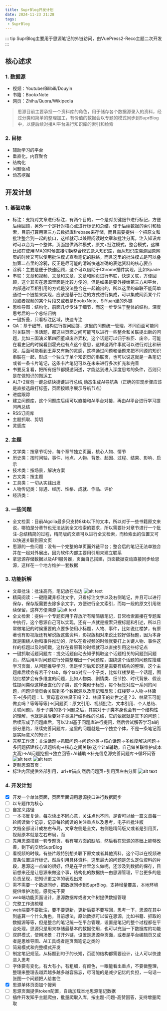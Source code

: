 ```yaml
---
title: SuprBlog开发计划
date: 2024-11-23 21:28
tags:
 - SuprBlog
---
```


::: tip
SuprBlog主要用于思源笔记的外链访问，由VuePress2-Reco主题二次开发
:::

## 核心述求

### 1. 数据源

- 视频：Youtube/Bilibili/Douyin
- 书籍：BookxNote
- 网页：Zhihu/Quora/Wikipedia

> 思源目前主要承担一个资料库的角色，用于储存各个数据源录入的资料，经过分类和简单的整理加工，有价值的数据会以专题的模式同步到SuprBlog中，以便后续对接AI平台进行知识库的索引和检索

### 2. 目标

- 辅助学习的平台
- 垂直化，内容聚合
- 结构化
- 问题驱动
- 动态挖掘

## 开发计划

### 1. 基础功能

- 标注：支持对文章进行标注，有两个目的，一个是对关键细节进行标记，方便后续回顾，另外一个是针对核心点进行标记和总结，便于后续数据的索引和检索，目前打算用第三方云数据库firebase来存储，而且需要提供一个把原文和批注整合到一起的接口，这样就可以兼顾阅读时文章和批注分离，注入知识库时可以合为一个整体，页面提供两种模式，原文+批注模式，整合模式，这样比如在使用IMA的时候直接切换整合模式录入知识库，而从知识库溯源回原网页的时候又可以使用批注模式查看笔记的脉络，而且这里的批注模式是可以叠加第二点里的涂鸦，反正是尽可能的清晰快速准确的表达资料的核心要点
- 涂鸦：主要是便于快速回顾，这个可以借助于Chrome插件实现，比如Spade
- 串联：文章和视频、文章和文章、文章和网页进行串联，快速关联，方便回顾，这个其实在思源里面是比较方便的，但是如果是要外接给第三方AI平台，内部通过互相引用的方式是没法整合在一起输出的，所以这里的串联不能简单通过一个链接来实现，应该是基于批注的方式进行集成，可以集成网页某个片段或者视频的某个片段又或者是BookxNote、SiYuan里的外链
- 思维导图：结构化，前面几步专注于细节，而这一步专注于整体的结构，深度思考后的一个总结归纳
- 一键折叠，只看标注区域，快速专注
- QA：基于细节、结构进行提问回答，这里的问题统一管理，不同页面可能同时关联同一类话题，那这些页面之间可能可以进行一些整合和关联提出新的问题，比如三国演义第四回董卓废帝弄权，这个话题可以归于权臣、废帝，可能在看史记的时候看到霍光也有点这个意思，这样这两件事就可以进行对比和研究，后面可能看到王莽又有新的灵感，这样通过问题和话题来把不同源的知识串联在一起，形成一个独立于单个知识页的串联页，也可以说这就是一条笔记或者一条卡片笔记，这条卡片笔记可以在未来进行多次扩充和完善
- 书要反复看，把所有细节都摸透问透，才能达到进入深度思考的条件，否则只是在做知识的搬运工
- ALT+2豆包一键总结快捷键进行总结,动态生成AI导航条（正确的实现步骤应该是直接选段打标签，页面按顺序展示导航节点）
- 进度跟踪
- 建立问题库，这个问题库后续可以直接和AI平台对接，再由AI平台进行学习提问再总结
- RSS订阅库
- 主题抓取、剪切
- 灵感库

### 2. 主题

- 文学类：按章节切分，每个章节独立页面，核心人物、情节
- 历史类：按时间轴，事件、地点、人物、背景、起因、过程、结果、影响、启示
- 技术类：按场景，解决方案
- 古文类：按主题
- 工具类：一切从实践出发
- 人物传记类：际遇、经历、性格、成就、作品、评价
- 经济类：

### 3. 一些问题

- 全文检索：目前Algolia最多只支持8kb以下的文本，所以对于一些书籍原文来说，哪怕是分章节也无法达到全文检索的要求，所以需要针对章节进行一个批注-总结精简的过程，精简版的文章可以进行全文检索，而检索出的位置又可以快速关联到原文页
- 思源的一些问题：没有一个完整的单页面外链平台；整合后的笔记无法单独合并在一起对外展出，因为软件内部主要用引用来建立联系
- 拿思源存储数据以及API服务器，页面自己搭建，页面数据变动直接同步给思源，这样在一个地方维护一套数据

### 3. 功能拆解

- 文章批注：批注高亮，笔记放在右边
![alt text](assets/image-1.png)
- 精简阅读：一键隐藏非标注文字，只看标注文字以及右侧笔记，并且可以进行保存，保存版需要去除多余文字，方便进行全文索引，而每一段的原文引用继续保留，这样方便溯源
![alt text](assets/image-2.png)
- 全文检索：提供一个专题页用于存放所有精简版笔记，日常检索直接在专题库中执行，这个思源自己可以实现，还有一点就是搜索只搜标题和引述，所以日常做笔记的时候重要的点要多使用小标题，人物、事件，比如说红楼梦，有原著也有影视版还有解说版这些资料，影视版相对来说比较好做标题，因为本身就是围绕人物和事件推动的，所以在看视频的时候就要打上关键人物、事件这样的标题以及时间戳，这样在看原著的时候就可以直接引用这些标记点
- 一键抓取话题问题库：提交话题自动去知乎抓取这个话题相关的问题到问题页，然后用AI对问题进行分类整理出一个问题库，围绕这个话题的问题库搭建学习页面，从问题推导学习，但是学习后知识还是需要有结构的整理，这个主题库后续会有若干个tab，每个tab对应一个子类，比如红楼梦是一个话题，围绕红楼梦会有多维度的问题，比如人物类、剧情类、细节控、时代背景、假设性提问类似这样垂直化的子类，这个类似于标签，每个标签对应一系列的问题，问题详情页会关联到多个数据源以及笔记和反思；红楼梦->人物->林黛玉->[多问题：1、贾母喜欢林黛玉吗？2、林黛玉的处世之道？3、林黛玉可能做妾吗？等等等等]->[问题页：原文引用、视频批注、文本引用、个人总结、关联问题]，基于子类的多个问题之后，其实对于子类本身也会有一个结构性的理解，也就是最后要对子类进行结构性的总结，它的依据就是其下的问题；后续形成了问题库后，可以让ai基于问题库进行提问，然后尝试解答学习ai的部分思路，继续完善问题库，这里的问题就是一个独立个体，不是一条笔记而是实际意义的知识；
- 完整工作流：关注话题->抓取问题->问题分类->核心话题->多维度解决问题->多问题搭建核心话题结构->核心之间关联(这个让ai辅助，自己做关联维护成本太高)->AI问题挖掘->独立回答+AI辅助->补充信息源完善问题库->循坏问答
![alt text](assets/image-5.png)
![alt text](assets/image-3.png)
- 定制思源首页：
- 标注内容提供外部引用，url+#锚点,然后问题页+引用页左右分屏
![alt text](assets/image-4.png)

### 4. 开发计划

- [x] 开发一个单体页面，页面里面调用思源接口进行数据同步
- [ ] 以专题作为核心
- [ ] 自定义路径
- [ ] 一本书反复读，每次读出不同心意，关注点也不同，是否可以给一篇文章每一轮阅读做个记录，记录每轮阅读的关注重点以及思考，电子档批注版
- [ ] 文档全部设计成左右布局，文章左侧是全文，右侧是精简版又或者是引用页，视频原本就是左右布局，而
- [ ] 先用思源搭建一套专题页，看有哪方面的缺陷，然后看在思源的基础上能够改善，剩下的交给SuprBlog
- [ ] 看视频的时候，有些片段特别想关联下原文或者其他资料，这个可以在视频进度条位置进行标记，然后引用具体资料，这里最大的问题是怎么定位资料的片段，思源这一点做的很好，但是在平台里怎么做呢，还涉及到数据的保存，目前想来还是让思源来做这个事，结构化的数据统一由思源管理，平台更多的是负责呈现，把知识更立体的表现出来
- [ ] 需不需要一个数据同步，把数据同步到SuprBlog，支持增量覆盖，本地环境提供维护功能，感觉先不要
- [ ] web端功能页面设计，思源数据库或者文件树提供数据管理
- [ ] 完整工作流梳理
- [ ] web端要不要批注，要不要更新，更新后要不要写回，思考一下，思源在其中到底算一个什么角色，目前想法，原始数据可以留在思源，比如书籍、抓取的数据源等等，但是整合的笔记统一在平台管理，设置是笔记的整个过程都在平台处理，思源只是用来存储最基本的数据使用，也可以充当一下数据库的功能
- [ ] 双屏模式，使用场景：打开外链，设置是思源单页面，或者是平台编辑页又或者是思维导图、AI工具或者是页面笔记之类的
- [ ] 简易模式和完整模式开发
- [ ] 制定笔记规范，从标题到句子的长短，页面的结构都需要设计，让人可以快速进入思考
- [ ] 字体要有变化，有大有小，有粗细，有颜色，一眼能看出重点，不要做整理，整理来整理去越弄越多越多越容易忘，尽可能的是减少记忆的负担，一句话一张图一个问题把人给套住
- [x] 思源单体页面加个搜索
- [ ] 思源页面提供token配置，自动加载本地思源笔记数据
- [ ] 插件开发知乎主题爬虫，批量爬取入库，按主题-问题-高赞回答，支持增量爬取